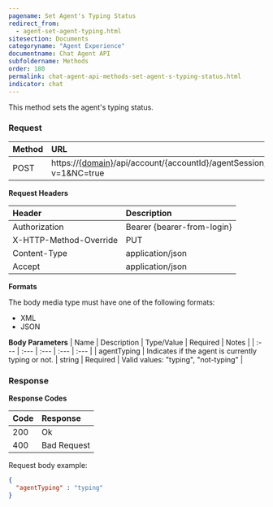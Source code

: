 ```yaml
---
pagename: Set Agent's Typing Status
redirect_from:
  - agent-set-agent-typing.html
sitesection: Documents
categoryname: "Agent Experience"
documentname: Chat Agent API
subfoldername: Methods
order: 180
permalink: chat-agent-api-methods-set-agent-s-typing-status.html
indicator: chat
---
```


This method sets the agent's typing status.

### Request

| Method | URL |
| :--- | :--- |
| POST | https://[{domain}](/agent-domain-domain-api.html)/api/account/{accountId}/agentSession/{agentSessionId}/chat/{chatId}/info/agentTyping?v=1&NC=true|

**Request Headers**

| Header | Description |
| :--- | :--- |
| Authorization| Bearer {bearer-from-login} |
| X-HTTP-Method-Override | PUT |
| Content-Type | application/json |
| Accept | application/json |

**Formats**

The body media type must have one of the following formats:

- XML
- JSON

**Body Parameters**
| Name | Description | Type/Value | Required | Notes |
| :--- | :--- | :--- | :--- | :--- |
| agentTyping | Indicates if the agent is currently typing or not. | string | Required | Valid values: "typing", "not-typing" |

### Response

**Response Codes**

| Code | Response |
| :--- | :--- |
| 200 | Ok |
| 400 | Bad Request |

Request body example:

```json
{
  "agentTyping" : "typing"
}
```
